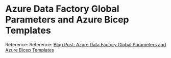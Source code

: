 # Azure Data Factory Global Parameters and Azure Bicep Templates

Reference:
Reference: [Blog Post: Azure Data Factory Global Parameters and Azure Bicep Templates](https://blog.tyang.org/2023/03/13/adf-global-parameters-and-bicep-templates)